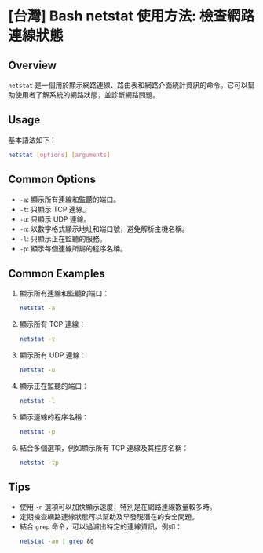 # [台灣] Bash netstat 使用方法: 檢查網路連線狀態

## Overview
`netstat` 是一個用於顯示網路連線、路由表和網路介面統計資訊的命令。它可以幫助使用者了解系統的網路狀態，並診斷網路問題。

## Usage
基本語法如下：
```bash
netstat [options] [arguments]
```

## Common Options
- `-a`: 顯示所有連線和監聽的端口。
- `-t`: 只顯示 TCP 連線。
- `-u`: 只顯示 UDP 連線。
- `-n`: 以數字格式顯示地址和端口號，避免解析主機名稱。
- `-l`: 只顯示正在監聽的服務。
- `-p`: 顯示每個連線所屬的程序名稱。

## Common Examples
1. 顯示所有連線和監聽的端口：
   ```bash
   netstat -a
   ```

2. 顯示所有 TCP 連線：
   ```bash
   netstat -t
   ```

3. 顯示所有 UDP 連線：
   ```bash
   netstat -u
   ```

4. 顯示正在監聽的端口：
   ```bash
   netstat -l
   ```

5. 顯示連線的程序名稱：
   ```bash
   netstat -p
   ```

6. 結合多個選項，例如顯示所有 TCP 連線及其程序名稱：
   ```bash
   netstat -tp
   ```

## Tips
- 使用 `-n` 選項可以加快顯示速度，特別是在網路連線數量較多時。
- 定期檢查網路連線狀態可以幫助及早發現潛在的安全問題。
- 結合 `grep` 命令，可以過濾出特定的連線資訊，例如：
  ```bash
  netstat -an | grep 80
  ```
